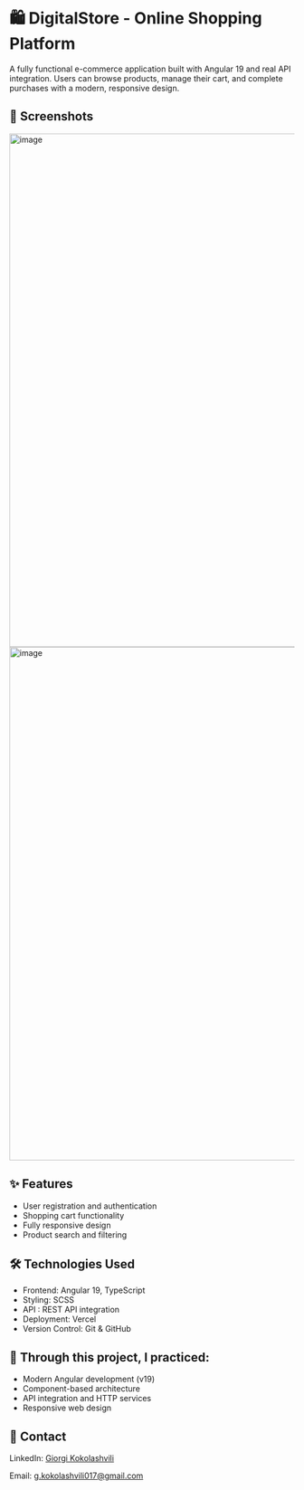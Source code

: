<h1>🛍️ DigitalStore - Online Shopping Platform</h1>
A fully functional e-commerce application built with Angular 19 and real API integration. Users can browse products, manage their cart, and complete purchases with a modern, responsive design.

<h2>📸 Screenshots</h2>

<img width="1897" height="908" alt="image" src="https://github.com/user-attachments/assets/c87f2aa2-05df-4e56-b05a-90c2cf003802" />

<img width="1898" height="908" alt="image" src="https://github.com/user-attachments/assets/c2e66f01-9b95-4abd-ade7-d25e5cbe89a5" />

<h2>✨ Features</h2>

<ul>
  <li>User registration and authentication</li>
  <li>Shopping cart functionality</li>
  <li>Fully responsive design</li>
  <li>Product search and filtering</li>
</ul>

<h2>🛠️ Technologies Used</h2>

<ul>
  <li>Frontend: Angular 19, TypeScript</li>
  <li>Styling: SCSS</li>
  <li>API : REST API integration</li>
  <li>Deployment: Vercel</li>
  <li>Version Control: Git & GitHub</li>
</ul>

<h2>🎯 Through this project, I practiced:</h2>

<ul>
  <li>Modern Angular development (v19)</li>
  <li>Component-based architecture</li>
  <li>API integration and HTTP services</li>
  <li>Responsive web design</li>
  
</ul>

<h2>📧 Contact</h2>

LinkedIn: [Giorgi Kokolashvili](https://www.linkedin.com/in/giorgi-kokolashvili-772801354/)

Email: g.kokolashvili017@gmail.com

